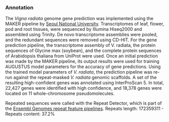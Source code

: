 ### Annotation

The *Vigna radiata* genome gene prediction was implemented using the
MAKER pipeline by [Seoul National
University](http://europepmc.org/articles/PMC4241982). Transcriptomes of
leaf, flower, pod and root tissues, were sequenced by Illumina Hiseq2000
and assembled using Trinity. De novo transcriptome assemblies were
pooled, and the redundant sequences were removed using CD-HIT. For the
gene prediction pipeline, the transcriptome assembly of V. radiata, the
protein sequences of Glycine max (soybean), and the complete protein
sequences of Arabidopsis thaliana from UniProt were used. Once an
initial prediction was made by the MAKER pipeline, its output results
were used for training AUGUSTUS model parameters for the accuracy of
gene predictions. Using the trained model parameters of *V. radiata*,
the prediction pipeline was re-run against the repeat-masked *V.
radiata* genomic scaffolds. A set of the resulting high-confident genes
was annotated using InterProScan 5. In total, 22,427 genes were
identified with high confidence, and 18,378 genes were located on 11
whole-chromosome pseudomolecules.

Repeated sequences were called with the Repeat Detector, which is part of the [Ensembl Genomes repeat feature pipelines](http://plants.ensembl.org/info/genome/annotation/repeat_features.html). Repeats length: 172359311 - Repeats content: 37.2%
